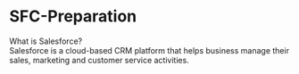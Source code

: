 # SFC-Preparation

What is Salesforce?<br>
Salesforce is a cloud-based CRM platform that helps business manage their sales, marketing and customer service activities. 
